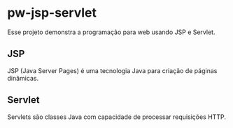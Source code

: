 # pw-jsp-servlet

Esse projeto demonstra a programação para web usando JSP e Servlet.

## JSP

JSP (Java Server Pages) é uma tecnologia Java para criação de páginas dinâmicas.

## Servlet

Servlets são classes Java com capacidade de processar requisições HTTP.